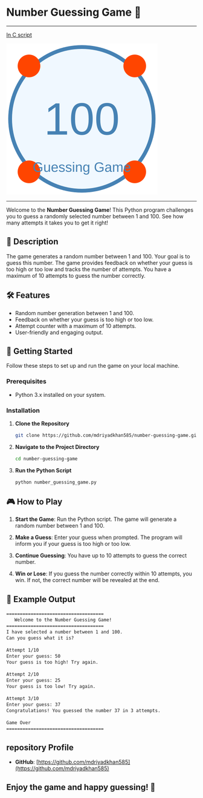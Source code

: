 # Number Guessing Game 🎲
---

[In C script]()

![Logo](logo.svg)

---
Welcome to the **Number Guessing Game**! This Python program challenges you to guess a randomly selected number between 1 and 100. See how many attempts it takes you to get it right!

## 📜 Description

The game generates a random number between 1 and 100. Your goal is to guess this number. The game provides feedback on whether your guess is too high or too low and tracks the number of attempts. You have a maximum of 10 attempts to guess the number correctly.

## 🛠️ Features

- Random number generation between 1 and 100.
- Feedback on whether your guess is too high or too low.
- Attempt counter with a maximum of 10 attempts.
- User-friendly and engaging output.

## 🚀 Getting Started

Follow these steps to set up and run the game on your local machine.

### Prerequisites

- Python 3.x installed on your system.

### Installation

1. **Clone the Repository**

   ```bash
   git clone https://github.com/mdriyadkhan585/number-guessing-game.git
   ```

2. **Navigate to the Project Directory**

   ```bash
   cd number-guessing-game
   ```

3. **Run the Python Script**

   ```bash
   python number_guessing_game.py
   ```

## 🎮 How to Play

1. **Start the Game**: Run the Python script. The game will generate a random number between 1 and 100.

2. **Make a Guess**: Enter your guess when prompted. The program will inform you if your guess is too high or too low.

3. **Continue Guessing**: You have up to 10 attempts to guess the correct number.

4. **Win or Lose**: If you guess the number correctly within 10 attempts, you win. If not, the correct number will be revealed at the end.

## 📖 Example Output

```
====================================
   Welcome to the Number Guessing Game!
====================================
I have selected a number between 1 and 100.
Can you guess what it is?

Attempt 1/10
Enter your guess: 50
Your guess is too high! Try again.

Attempt 2/10
Enter your guess: 25
Your guess is too low! Try again.

Attempt 3/10
Enter your guess: 37
Congratulations! You guessed the number 37 in 3 attempts.

Game Over
====================================
```


## repository Profile 

- **GitHub**: [https://github.com/mdriyadkhan585](https://github.com/mdriyadkhan585)

Enjoy the game and happy guessing! 🎉
---
